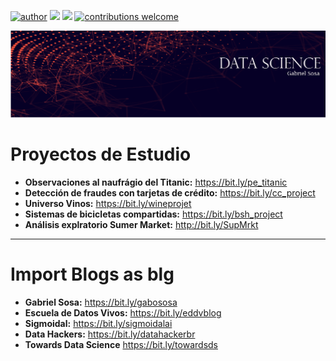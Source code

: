 [![author](https://img.shields.io/badge/in-gsosa-blue.svg)](https://www.linkedin.com/in/juangsosa/) [![](https://img.shields.io/badge/python-3.7+-blue.svg)](https://www.python.org/downloads/release/python-365/) [![](https://img.shields.io/badge/Medium-gabososa-blue.svg)](https://medium.com/@gabososa) [![contributions welcome](https://img.shields.io/badge/proyectos-bienvenidos-brightgreen.svg?style=flat)](https://github.com/SosaGabriel/DataScience)

<p align="center">
  <img src="DSGS-02.png" >
</p>


#  Proyectos de Estudio
* **Observaciones al naufrágio del Titanic:** https://bit.ly/pe_titanic
* **Detección de fraudes con tarjetas de crédito:** https://bit.ly/cc_project
* **Universo Vinos:** https://bit.ly/wineprojet
* **Sistemas de bicicletas compartidas:** https://bit.ly/bsh_project
* **Análisis explratorio Sumer Market:** http://bit.ly/SupMrkt


---
#  Import Blogs as blg
* **Gabriel Sosa:** https://bit.ly/gabososa
* **Escuela de Datos Vivos:** https://bit.ly/eddvblog
* **Sigmoidal:** https://bit.ly/sigmoidalai
* **Data Hackers:** https://bit.ly/datahackerbr
* **Towards Data Science** https://bit.ly/towardsds
